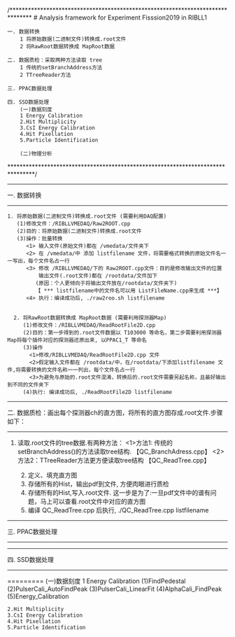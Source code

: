 
/*******************************************************************************
           # Analysis framework for Experiment Fisssion2019 in RIBLL1

    一. 数据转换
        1 将原始数据(二进制文件)转换成.root文件
        2 将RawRoot数据转换成 MapRoot数据

    二. 数据质检：采取两种方法读取 tree 
        1 传统的setBranchAddress方法
        2 TTreeReader方法  

    三. PPAC数据处理
   
    四. SSD数据处理
        (一)数据刻度
        1 Energy Calibration
        2.Hit Multiplicity
        3.CsI Energy Calibration
        4.Hit Pixellation
        5.Particle Identification
        
        (二)物理分析
   

********************************************************************************/

***************
一. 数据转换
***************
    1. 将原始数据(二进制文件)转换成.root文件 (需要利用DAQ配置)
       (1)修改文件：/RIBLLVMEDAQ/Raw2ROOT.cpp
       (2)目的：将原始数据(二进制文件)转换成.root文件
       (3)操作：批量转换
          <1> 输入文件(原始文件)都在 /vmedata/文件夹下
          <2> 在 /vmedata/中 添加 listfilename 文件，将需要格式转换的原始文件名一一写出，每个文件名占一行
          <3> 修改 /RIBLLVMEDAQ/下的 Raw2ROOT.cpp文件：目的是修改输出文件的位置
              输出文件(.root文件)都在 /rootdata/文件加下
             (原因：个人更倾向于将输出文件放在/rootdata/文件夹下)
             【 *** listfilename中的文件名可以用 ListFileName.cpp来生成 ***】
          <4> 执行：编译成功后, ./raw2roo.sh listfilename


      2. 将RawRoot数据转换成 MapRoot数据 (需要利用探测器Map)
         (1)修改文件：/RIBLLVMEDAQ/ReadRootFile2D.cpp
         (2)目的：第一步得到的.root文件数据以 T103000 等命名，第二步需要利用探测器Map将每个插件对应的探测器还原出来, 以PPAC1_T 等命名
         (3)操作
           <1>修改/RIBLLVMEDAQ/ReadRootFile2D.cpp 文件
           <2>假定输入文件都在 /rootdata/中，在/rootdata/下添加listfilename 文件,将需要转换的文件名称一一列出，每个文件名占一行
           <3>为避免与原始的.root文件混淆，转换后的.root文件需要另起名称，且最好输出到不同的文件夹下
         (4)执行: 编译成功后, ./ReadRootFile2D listfilename


***************************************************************************
二. 数据质检：画出每个探测器ch的直方图，将所有的直方图存成.root文件.步骤如下：
***************************************************************************
1. 读取.root文件的tree数据.有两种方法：
       <1>方法1: 传统的setBranchAddress()的方法读取tree结构. 【QC_BranchAdress.cpp】
       <2>方法2：TTreeReader方法更方便读取tree结构           【QC_ReadTree.cpp】

    2. 定义、填充直方图
    3. 存储所有的Hist，输出pdf到文件, 方便肉眼进行质检
    4. 存储所有的Hist,写入.root文件. 这一步是为了:一旦pdf文件中的谱有问题，马上可以查看.root文件中对应的直方图
    5. 编译 QC_ReadTree.cpp 后执行, ./QC_ReadTree.cpp listfilename


************************
三. PPAC数据处理
************************


***********************
四. SSD数据处理
***********************

=========
(一)数据刻度
    1 Energy Calibration
      (1)FindPedestal
      (2)PulserCali_AutoFindPeak
      (3)PulserCali_LinearFit
      (4)AlphaCali_FindPeak
      (5)Energy_Calibration
   



    2.Hit Multiplicity
    3.CsI Energy Calibration
    4.Hit Pixellation
    5.Particle Identification

 





